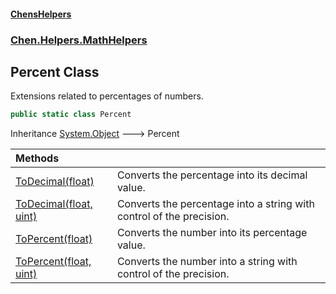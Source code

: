 #### [ChensHelpers](index 'index')
### [Chen.Helpers.MathHelpers](Chen_Helpers_MathHelpers 'Chen.Helpers.MathHelpers')
## Percent Class
Extensions related to percentages of numbers.  
```csharp
public static class Percent
```

Inheritance [System.Object](https://docs.microsoft.com/en-us/dotnet/api/System.Object 'System.Object') &#129106; Percent  

| Methods | |
| :--- | :--- |
| [ToDecimal(float)](Chen_Helpers_MathHelpers_Percent_ToDecimal(float) 'Chen.Helpers.MathHelpers.Percent.ToDecimal(float)') | Converts the percentage into its decimal value.<br/> |
| [ToDecimal(float, uint)](Chen_Helpers_MathHelpers_Percent_ToDecimal(float_uint) 'Chen.Helpers.MathHelpers.Percent.ToDecimal(float, uint)') | Converts the percentage into a string with control of the precision.<br/> |
| [ToPercent(float)](Chen_Helpers_MathHelpers_Percent_ToPercent(float) 'Chen.Helpers.MathHelpers.Percent.ToPercent(float)') | Converts the number into its percentage value.<br/> |
| [ToPercent(float, uint)](Chen_Helpers_MathHelpers_Percent_ToPercent(float_uint) 'Chen.Helpers.MathHelpers.Percent.ToPercent(float, uint)') | Converts the number into a string with control of the precision.<br/> |
